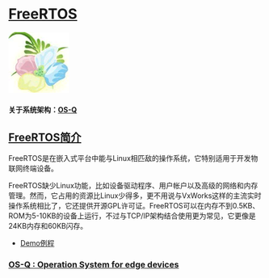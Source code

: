 ﻿# [FreeRTOS](https://github.com/OS-Q/FreeRTOS) 

[![sites](OS-Q/OS-Q.png)](http://www.os-q.com)

#### 关于系统架构：[OS-Q](https://github.com/OS-Q/OS-Q)

## [FreeRTOS简介](https://github.com/OS-Q/FreeRTOS/wiki)

FreeRTOS是在嵌入式平台中能与Linux相匹敌的操作系统，它特别适用于开发物联网终端设备。

FreeRTOS缺少Linux功能，比如设备驱动程序、用户帐户以及高级的网络和内存管理。然而，它占用的资源比Linux少得多，更不用说与VxWorks这样的主流实时操作系统相比了，它还提供开源GPL许可证。FreeRTOS可以在内存不到0.5KB、ROM为5-10KB的设备上运行，不过与TCP/IP架构结合使用更为常见，它更像是24KB内存和60KB闪存。

* [Demo例程](Demo/) 

### [OS-Q : Operation System for edge devices](http://www.OS-Q.com/FreeRTOS)